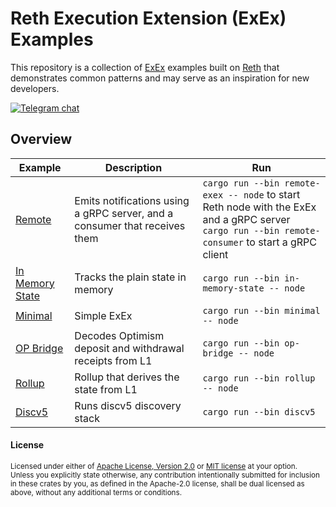 # Reth Execution Extension (ExEx) Examples

This repository is a collection of [ExEx](https://reth.rs/developer./exex.html) examples
built on [Reth](https://github.com/paradigmxyz/reth) that demonstrates common patterns and may serve as an inspiration
for new developers.

[![Telegram chat][telegram-badge]][telegram-url]

[telegram-badge]: https://img.shields.io/endpoint?color=neon&style=for-the-badge&url=https%3A%2F%2Ftg.sumanjay.workers.dev%2Fparadigm_reth
[telegram-url]: https://t.me/paradigm_reth

## Overview

| Example                              | Description                                                                | Run                                                                                                                                                  |
| ------------------------------------ | -------------------------------------------------------------------------- | ---------------------------------------------------------------------------------------------------------------------------------------------------- |
| [Remote](./remote)                   | Emits notifications using a gRPC server, and a consumer that receives them | `cargo run --bin remote-exex -- node` to start Reth node with the ExEx and a gRPC server<br>`cargo run --bin remote-consumer` to start a gRPC client |
| [In Memory State](./in-memory-state) | Tracks the plain state in memory                                           | `cargo run --bin in-memory-state -- node`                                                                                                            |
| [Minimal](./minimal)                 | Simple ExEx                                                                | `cargo run --bin minimal -- node`                                                                                                                    |
| [OP Bridge](./op-bridge)             | Decodes Optimism deposit and withdrawal receipts from L1                   | `cargo run --bin op-bridge -- node`                                                                                                                  |
| [Rollup](./rollup)                   | Rollup that derives the state from L1                                      | `cargo run --bin rollup -- node`                                                                                                                     |
| [Discv5](./discv5)                   | Runs discv5 discovery stack                                                | `cargo run --bin discv5`                                                                                                                             |

#### License

<sup>
Licensed under either of <a href="LICENSE-APACHE">Apache License, Version
2.0</a> or <a href="LICENSE-MIT">MIT license</a> at your option.
</sup>

<br>

<sub>
Unless you explicitly state otherwise, any contribution intentionally submitted
for inclusion in these crates by you, as defined in the Apache-2.0 license,
shall be dual licensed as above, without any additional terms or conditions.
</sub>
